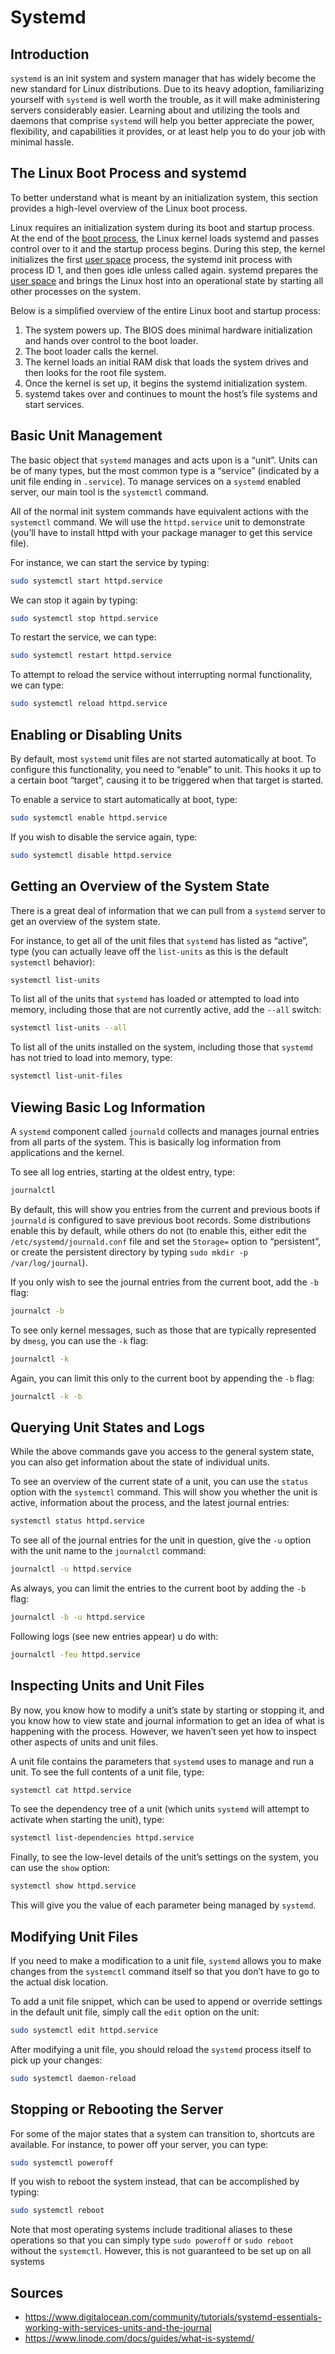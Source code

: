 
# Systemd

## Introduction

`systemd` is an init system and system manager that has widely become the new standard for Linux distributions. Due to its heavy adoption, familiarizing yourself with `systemd` is well worth the trouble, as it will make administering servers considerably easier. Learning about and utilizing the tools and daemons that comprise `systemd` will help you better appreciate the power, flexibility, and capabilities it provides, or at least help you to do your job with minimal hassle.

## The Linux Boot Process and systemd

To better understand what is meant by an initialization system, this section provides a high-level overview of the Linux boot process.

Linux requires an initialization system during its boot and startup process. At the end of the [boot process](https://en.wikipedia.org/wiki/Linux_startup_process), the Linux kernel loads systemd and passes control over to it and the startup process begins. During this step, the kernel initializes the first [user space](https://en.wikipedia.org/wiki/User_space) process, the systemd init process with process ID 1, and then goes idle unless called again. systemd prepares the [user space](https://en.wikipedia.org/wiki/User_space) and brings the Linux host into an operational state by starting all other processes on the system.

Below is a simplified overview of the entire Linux boot and startup process:

1.  The system powers up. The BIOS does minimal hardware initialization and hands over control to the boot loader.
2.  The boot loader calls the kernel.
3.  The kernel loads an initial RAM disk that loads the system drives and then looks for the root file system.
4.  Once the kernel is set up, it begins the systemd initialization system.
5.  systemd takes over and continues to mount the host’s file systems and start services.

## Basic Unit Management

The basic object that `systemd` manages and acts upon is a “unit”. Units can be of many types, but the most common type is a “service” (indicated by a unit file ending in `.service`). To manage services on a `systemd` enabled server, our main tool is the `systemctl` command.

All of the normal init system commands have equivalent actions with the `systemctl` command. We will use the `httpd.service` unit to demonstrate (you’ll have to install httpd with your package manager to get this service file).

For instance, we can start the service by typing:

```bash
sudo systemctl start httpd.service
```

We can stop it again by typing:

```bash
sudo systemctl stop httpd.service
```

To restart the service, we can type:

```bash
sudo systemctl restart httpd.service
```

To attempt to reload the service without interrupting normal functionality, we can type:

```bash
sudo systemctl reload httpd.service
```

## Enabling or Disabling Units

By default, most `systemd` unit files are not started automatically at boot. To configure this functionality, you need to “enable” to unit. This hooks it up to a certain boot “target”, causing it to be triggered when that target is started.

To enable a service to start automatically at boot, type:

```bash
sudo systemctl enable httpd.service
```

If you wish to disable the service again, type:

```bash
sudo systemctl disable httpd.service
```

## Getting an Overview of the System State

There is a great deal of information that we can pull from a `systemd` server to get an overview of the system state.

For instance, to get all of the unit files that `systemd` has listed as “active”, type (you can actually leave off the `list-units` as this is the default `systemctl` behavior):

```bash
systemctl list-units
```

To list all of the units that `systemd` has loaded or attempted to load into memory, including those that are not currently active, add the `--all` switch:

```bash
systemctl list-units --all
```

To list all of the units installed on the system, including those that `systemd` has not tried to load into memory, type:

```bash
systemctl list-unit-files
```

## Viewing Basic Log Information

A `systemd` component called `journald` collects and manages journal entries from all parts of the system. This is basically log information from applications and the kernel.

To see all log entries, starting at the oldest entry, type:

```bash
journalctl
```

By default, this will show you entries from the current and previous boots if `journald` is configured to save previous boot records. Some distributions enable this by default, while others do not (to enable this, either edit the `/etc/systemd/journald.conf` file and set the `Storage=` option to “persistent”, or create the persistent directory by typing `sudo mkdir -p /var/log/journal`).

If you only wish to see the journal entries from the current boot, add the `-b` flag:

```bash
journalct -b
```

To see only kernel messages, such as those that are typically represented by `dmesg`, you can use the `-k` flag:

```bash
journalctl -k
```

Again, you can limit this only to the current boot by appending the `-b` flag:

```bash
journalctl -k -b
```

## Querying Unit States and Logs

While the above commands gave you access to the general system state, you can also get information about the state of individual units.

To see an overview of the current state of a unit, you can use the `status` option with the `systemctl` command. This will show you whether the unit is active, information about the process, and the latest journal entries:

```bash
systemctl status httpd.service
```

To see all of the journal entries for the unit in question, give the `-u` option with the unit name to the `journalctl` command:

```bash
journalctl -u httpd.service
```

As always, you can limit the entries to the current boot by adding the `-b` flag:

```bash
journalctl -b -u httpd.service
```

Following logs (see new entries appear) u do with:

```bash
journalctl -feu httpd.service
```

## Inspecting Units and Unit Files

By now, you know how to modify a unit’s state by starting or stopping it, and you know how to view state and journal information to get an idea of what is happening with the process. However, we haven’t seen yet how to inspect other aspects of units and unit files.

A unit file contains the parameters that `systemd` uses to manage and run a unit. To see the full contents of a unit file, type:

```bash
systemctl cat httpd.service
```

To see the dependency tree of a unit (which units `systemd` will attempt to activate when starting the unit), type:

```bash
systemctl list-dependencies httpd.service
```

Finally, to see the low-level details of the unit’s settings on the system, you can use the `show` option:

```bash
systemctl show httpd.service
```

This will give you the value of each parameter being managed by `systemd`.

## Modifying Unit Files

If you need to make a modification to a unit file, `systemd` allows you to make changes from the `systemctl` command itself so that you don’t have to go to the actual disk location.

To add a unit file snippet, which can be used to append or override settings in the default unit file, simply call the `edit` option on the unit:

```bash
sudo systemctl edit httpd.service
```

After modifying a unit file, you should reload the `systemd` process itself to pick up your changes:

```bash
sudo systemctl daemon-reload
```

## Stopping or Rebooting the Server

For some of the major states that a system can transition to, shortcuts are available. For instance, to power off your server, you can type:

```bash
sudo systemctl poweroff
```

If you wish to reboot the system instead, that can be accomplished by typing:

```bash
sudo systemctl reboot
```

Note that most operating systems include traditional aliases to these operations so that you can simply type `sudo poweroff` or `sudo reboot` without the `systemctl`. However, this is not guaranteed to be set up on all systems

## Sources
- https://www.digitalocean.com/community/tutorials/systemd-essentials-working-with-services-units-and-the-journal
- https://www.linode.com/docs/guides/what-is-systemd/


